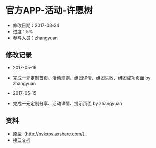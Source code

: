 # 官方APP-活动-许愿树
- 修改日期：2017-03-24  
- 进度：5%  
- 参与人员：zhangyuan 

## 修改记录
- 2017-05-16
* 完成一元定制首页、活动规则、组团详情、组团失败、组团成功页面 by zhangyuan

- 2017-05-15
* 完成一元定制分享、活动详情、提示页面 by zhangyuan

## 资料
- 原型（http://nvkxpv.axshare.com/）
- [接口文档]()




